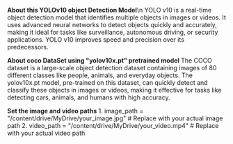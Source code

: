 **About this YOLOv10 object Detection Model**\n
  YOLO v10 is a real-time object detection model that identifies multiple objects in images or videos. It uses advanced neural networks to detect objects quickly and accurately, making it ideal for tasks like surveillance, autonomous driving, or security applications. YOLO v10 improves speed and precision over its predecessors.


**About coco DataSet using "yolov10x.pt" pretrained model**
  The COCO dataset is a large-scale object detection dataset containing images of 80 different classes like people, animals, and everyday objects. The yolov10x.pt model, pre-trained on this dataset, can quickly detect and classify these objects in images or videos, making it effective for tasks like detecting cars, animals, and humans with high accuracy.

**Set the image and video paths**
    1. image_path = "/content/drive/MyDrive/your_image.jpg"  # Replace with your actual image path
    2. video_path = "/content/drive/MyDrive/your_video.mp4"  # Replace with your actual video path

  
